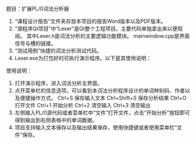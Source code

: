 题目：扩展PL/0词法分析器
1. “课程设计报告”文件夹存放本项目的报告Word版本以及PDF版本。
2. “源程序Qt项目”中“Lexer”是Qt整个工程项目。主要代码单独拿出来以便观阅。
其中Lexer.h是词法分析的主要逻辑功能模块。
mainwindow.cpp是界面信号与槽的链接。
3. “测试用例”快捷的词法分析测试代码。
4.  Lexer.exe为打包好的可执行演示程序。以下是其使用说明：

使用说明：
1. 打开演示程序，进入词法分析主界面。
2. 点开菜单栏的信息选项，可以看到本词法分析程序设计的单词种别码、作者以及便捷操作方式。
Ctrl+S            保存输入文本
Ctrl+Shift+S  保存分析结果
Ctrl+O           打开文件
Ctrl+1            开始分析
Ctrl+2            清空输入
Ctrl+3            清空输出
3. 左侧输入PL/0源代码或者菜单栏中“文件”打开文件，点击“开始分析”按钮即可得到输出到右侧表格中的单词数据。
4. 项目支持输入文本保存以及输出结果保存，使用快捷键或者使用菜单栏“文件”保存。